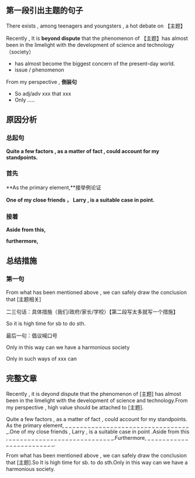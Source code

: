 ## 第一段引出主题的句子

There exists , among teenagers and youngsters , a hot debate on 【主题】



Recently , It is **beyond dispute** that the phenomenon of 【主题】has almost been in the limelight with the development of science and technology（society） 

- has almost become the biggest concern of the present-day world.
- issue / phenomenon 

From my perspective , **倒装句**

- So adj/adv xxx that xxx
- Only .....



## 原因分析

### 总起句

**Quite a few factors , as a matter of fact , could account for my standpoints.**

### 首先

**As the primary element,**接举例论证

**One of my close friends ， Larry , is a suitable case in point.**

### 接着

**Aside from this,**

**furthermore,**



## 总结措施

### 第一句

From what has been mentioned above , we can safely draw the conclusion that [主题相关]

二三句话：具体措施（我们/政府/家长/学校）【第二段写太多就写一个措施】

So it is high time for sb to do sth.

最后一句：倡议喊口号

Only in this way can we have a harmonious society

Only in such ways of xxx can 



## 完整文章

Recently , it is deyond dispute that the phenomenon of [主题] has almost been in the limelight with the development of science and technology.From my perspective , high value should be attached to [主题].

Quite a few factors , as a matter of fact , could account for my standpoints. As the primary element,  _ _ _ _ _ _ _ _ _ _ _ _ _ _ _ _ _ _ _ _ _ _ _ _ _ _ _ _ _ _ _ _ _ _.One of my close friends , Larry , is a suitable case in point .Aside from this ,  _ _ _ _ _ _ _ _ _ _ _ _ _ _ _ _ _ _ _ _ _ _ _ _ _ _ _ _.Furthermore, _ _ _ _ _ _ _ _ _ _ _ _ _ _ _ _ _ _ _ _ _ _ _ _.

From what has been mentioned above , we can safely draw the conclusion that [主题].So It is high time for sb. to do sth.Only in this way can we have a harmonious society.



